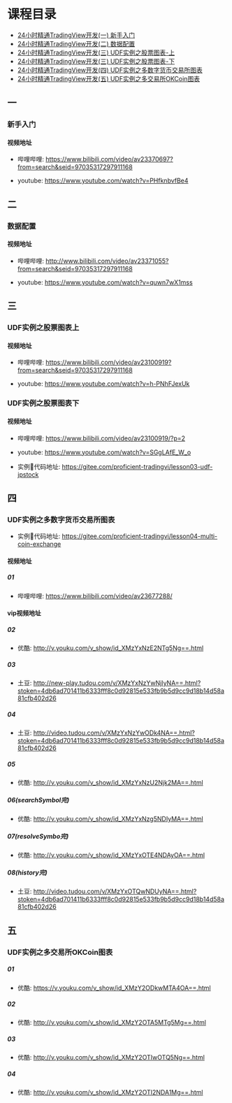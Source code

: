 # 课程目录

* [24小时精通TradingView开发(一) 新手入门](#一)
* [24小时精通TradingView开发(二) 数据配置](#二)
* [24小时精通TradingView开发(三) UDF实例之股票图表-上](#三)
* [24小时精通TradingView开发(三) UDF实例之股票图表-下](#三)
* [24小时精通TradingView开发(四) UDF实例之多数字货币交易所图表](#四)
* [24小时精通TradingView开发(五) UDF实例之多交易所OKCoin图表](#五)

## 一
### 新手入门

#### 视频地址

* 哔哩哔哩: https://www.bilibili.com/video/av23370697?from=search&seid=97035317297911168

* youtube: https://www.youtube.com/watch?v=PHfknbvfBe4

## 二
### 数据配置

#### 视频地址

* 哔哩哔哩: http://www.bilibili.com/video/av23371055?from=search&seid=97035317297911168

* youtube: https://www.youtube.com/watch?v=quwn7wX1mss

## 三
### UDF实例之股票图表上

#### 视频地址

* 哔哩哔哩: https://www.bilibili.com/video/av23100919?from=search&seid=97035317297911168

* youtube: https://www.youtube.com/watch?v=h-PNhFJexUk

### UDF实例之股票图表下

#### 视频地址

* 哔哩哔哩: https://www.bilibili.com/video/av23100919/?p=2

* youtube: https://www.youtube.com/watch?v=SGgLAfE_W_o

* 实例代码地址: https://gitee.com/proficient-tradingvi/lesson03-udf-jpstock

## 四
### UDF实例之多数字货币交易所图表

* 实例代码地址: https://gitee.com/proficient-tradingvi/lesson04-multi-coin-exchange

#### 视频地址

##### 01

* 哔哩哔哩: https://www.bilibili.com/video/av23677288/


#### vip视频地址

##### 02

* 优酷: http://v.youku.com/v_show/id_XMzYxNzE2NTg5Ng==.html

##### 03

* 土豆: http://new-play.tudou.com/v/XMzYxNzYwNjIyNA==.html?stoken=4db6ad701411b6333fff8c0d92815e533fb9b5d9cc9d18b14d58a81cfb402d26

##### 04

* 土豆: http://video.tudou.com/v/XMzYxNzYwODk4NA==.html?stoken=4db6ad701411b6333fff8c0d92815e533fb9b5d9cc9d18b14d58a81cfb402d26

##### 05

* 优酷: http://v.youku.com/v_show/id_XMzYxNzU2Njk2MA==.html

##### 06(searchSymbol完)

* 优酷: http://v.youku.com/v_show/id_XMzYxNzg5NDIyMA==.html

##### 07(resolveSymbo完)

* 优酷: http://v.youku.com/v_show/id_XMzYxOTE4NDAyOA==.html

##### 08(history完)

* 土豆: http://video.tudou.com/v/XMzYxOTQwNDUyNA==.html?stoken=4db6ad701411b6333fff8c0d92815e533fb9b5d9cc9d18b14d58a81cfb402d26

## 五
### UDF实例之多交易所OKCoin图表

##### 01

* 优酷: https://v.youku.com/v_show/id_XMzY2ODkwMTA4OA==.html

##### 02

* 优酷: http://v.youku.com/v_show/id_XMzY2OTA5MTg5Mg==.html

##### 03

* 优酷: http://v.youku.com/v_show/id_XMzY2OTIwOTQ5Ng==.html

##### 04

* 优酷: http://v.youku.com/v_show/id_XMzY2OTI2NDA1Mg==.html